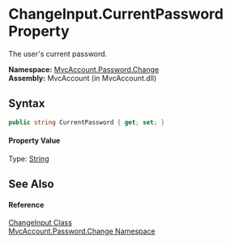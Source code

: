 ChangeInput.CurrentPassword Property
====================================
The user's current password.

**Namespace:** [MvcAccount.Password.Change][1]  
**Assembly:** MvcAccount (in MvcAccount.dll)

Syntax
------

```csharp
public string CurrentPassword { get; set; }
```

#### Property Value
Type: [String][2]

See Also
--------

#### Reference
[ChangeInput Class][3]  
[MvcAccount.Password.Change Namespace][1]  

[1]: ../README.md
[2]: http://msdn.microsoft.com/en-us/library/s1wwdcbf
[3]: README.md